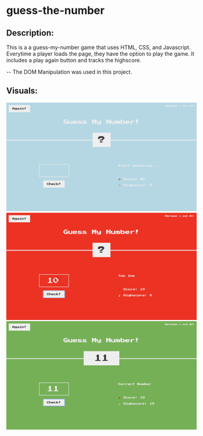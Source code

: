 # guess-the-number



## Description:

This is a a guess-my-number game that uses HTML, CSS, and Javascript. Everytime a player loads the page, they have the option to play the game. It includes a play again button and tracks the highscore. 


-- The DOM Manipulation was used in this project. 


## Visuals: 

![A Sample Picture](images/screenshot1.png)
![A Sample Picture](images/screenshot2.png)
![A Sample Picture](images/screenshot3.png)



